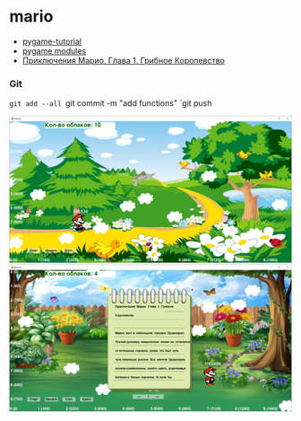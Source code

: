 # mario

- [pygame-tutorial](https://mrtsepa.gitbooks.io/pygame-tutorial/content/reference/pygame/events.html)
- [pygame modules](https://proproprogs.ru/modules/klass-rect-ego-rol-svoystva-i-metody?ysclid=lztv9uky1q741635320)
- [Приключения Марио. Глава 1. Грибное Королевство](https://proza.ru/2013/06/17/1053?ysclid=lzvcgzuzst571387686)

### Git
`git add --all
`git commit -m "add functions"
`git push


![Скрин](screen.png)
![Скрин](screen2.png)